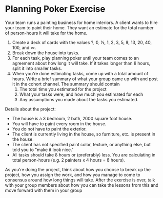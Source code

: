 # Planning Poker Exercise
Your team runs a painting business for home interiors. A client wants to hire your team to paint their
home. They want an estimate for the total number of person-hours it will take for the home.
1. Create a deck of cards with the values ?, 0, ½, 1, 2, 3, 5, 8, 13, 20, 40, 100, and ∞.
2. Break down the house into tasks.
3. For each task, play planning poker until your team comes to an agreement about how long it will
take. If it takes longer than 8 hours, split it into smaller tasks.
4. When you're done estimating tasks, come up with a total amount of hours. Write a brief summary
of what your group came up with and post it in the cohort channel. The summary should contain
    1. The total time you estimated for the project
    2. What your tasks were, and how much you estimated for each
    3. Any assumptions you made about the tasks you estimated.  

Details about the project:
- The house is a 3 bedroom, 2 bath, 2000 square foot house.
- You will have to paint every room in the house.
- You do not have to paint the exterior.
- The client is currently living in the house, so furniture, etc. is present in the house.
- The client has not specified paint color, texture, or anything else, but told you to "make it look nice."
- All tasks should take 8 hours or (preferably) less. You are calculating in total person-hours (e.g. 2 painters x 4 hours = 8 hours).  

As you're doing the project, think about how you choose to break up the project, how you assign the
work, and how you manage to come to consensus around how long things will take. After the exercise
is over, talk with your group members about how you can take the lessons from this and move forward
with them in your group
